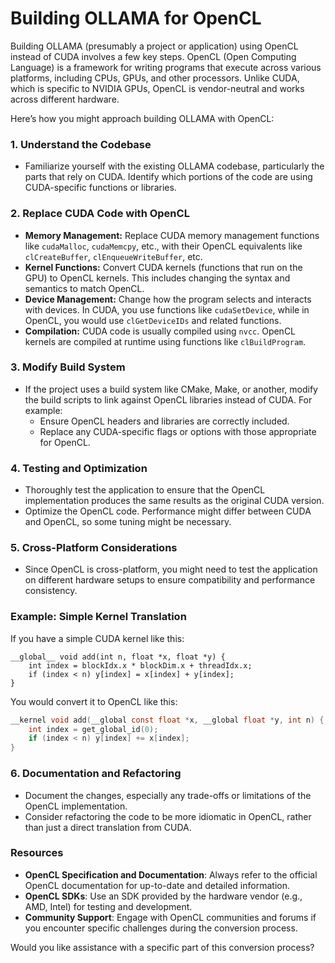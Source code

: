 # Building OLLAMA for OpenCL
Building OLLAMA (presumably a project or application) using OpenCL instead of CUDA involves a few key steps. OpenCL (Open Computing Language) is a framework for writing programs that execute across various platforms, including CPUs, GPUs, and other processors. Unlike CUDA, which is specific to NVIDIA GPUs, OpenCL is vendor-neutral and works across different hardware.

Here’s how you might approach building OLLAMA with OpenCL:

### 1. **Understand the Codebase**
   - Familiarize yourself with the existing OLLAMA codebase, particularly the parts that rely on CUDA. Identify which portions of the code are using CUDA-specific functions or libraries.

### 2. **Replace CUDA Code with OpenCL**
   - **Memory Management:** Replace CUDA memory management functions like `cudaMalloc`, `cudaMemcpy`, etc., with their OpenCL equivalents like `clCreateBuffer`, `clEnqueueWriteBuffer`, etc.
   - **Kernel Functions:** Convert CUDA kernels (functions that run on the GPU) to OpenCL kernels. This includes changing the syntax and semantics to match OpenCL.
   - **Device Management:** Change how the program selects and interacts with devices. In CUDA, you use functions like `cudaSetDevice`, while in OpenCL, you would use `clGetDeviceIDs` and related functions.
   - **Compilation:** CUDA code is usually compiled using `nvcc`. OpenCL kernels are compiled at runtime using functions like `clBuildProgram`.

### 3. **Modify Build System**
   - If the project uses a build system like CMake, Make, or another, modify the build scripts to link against OpenCL libraries instead of CUDA. For example:
     - Ensure OpenCL headers and libraries are correctly included.
     - Replace any CUDA-specific flags or options with those appropriate for OpenCL.

### 4. **Testing and Optimization**
   - Thoroughly test the application to ensure that the OpenCL implementation produces the same results as the original CUDA version.
   - Optimize the OpenCL code. Performance might differ between CUDA and OpenCL, so some tuning might be necessary.

### 5. **Cross-Platform Considerations**
   - Since OpenCL is cross-platform, you might need to test the application on different hardware setups to ensure compatibility and performance consistency.

### Example: Simple Kernel Translation

If you have a simple CUDA kernel like this:

```cuda
__global__ void add(int n, float *x, float *y) {
    int index = blockIdx.x * blockDim.x + threadIdx.x;
    if (index < n) y[index] = x[index] + y[index];
}
```

You would convert it to OpenCL like this:

```c
__kernel void add(__global const float *x, __global float *y, int n) {
    int index = get_global_id(0);
    if (index < n) y[index] += x[index];
}
```

### 6. **Documentation and Refactoring**
   - Document the changes, especially any trade-offs or limitations of the OpenCL implementation.
   - Consider refactoring the code to be more idiomatic in OpenCL, rather than just a direct translation from CUDA.

### Resources
- **OpenCL Specification and Documentation**: Always refer to the official OpenCL documentation for up-to-date and detailed information.
- **OpenCL SDKs**: Use an SDK provided by the hardware vendor (e.g., AMD, Intel) for testing and development.
- **Community Support**: Engage with OpenCL communities and forums if you encounter specific challenges during the conversion process.

Would you like assistance with a specific part of this conversion process?